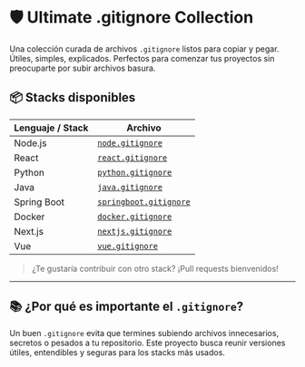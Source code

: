 # 🛡️ Ultimate .gitignore Collection

Una colección curada de archivos `.gitignore` listos para copiar y pegar. Útiles, simples, explicados. Perfectos para comenzar tus proyectos sin preocuparte por subir archivos basura.

## 📦 Stacks disponibles

| Lenguaje / Stack | Archivo |
|------------------|---------|
| Node.js          | [`node.gitignore`](gitignores/node.gitignore) |
| React            | [`react.gitignore`](gitignores/react.gitignore) |
| Python           | [`python.gitignore`](gitignores/python.gitignore) |
| Java             | [`java.gitignore`](gitignores/java.gitignore) |
| Spring Boot      | [`springboot.gitignore`](gitignores/springboot.gitignore) |
| Docker           | [`docker.gitignore`](gitignores/docker.gitignore) |
| Next.js          | [`nextjs.gitignore`](gitignores/nextjs.gitignore) |
| Vue              | [`vue.gitignore`](gitignores/vue.gitignore) |

> ¿Te gustaría contribuir con otro stack? ¡Pull requests bienvenidos!

---

## 📚 ¿Por qué es importante el `.gitignore`?

Un buen `.gitignore` evita que termines subiendo archivos innecesarios, secretos o pesados a tu repositorio. Este proyecto busca reunir versiones útiles, entendibles y seguras para los stacks más usados.
